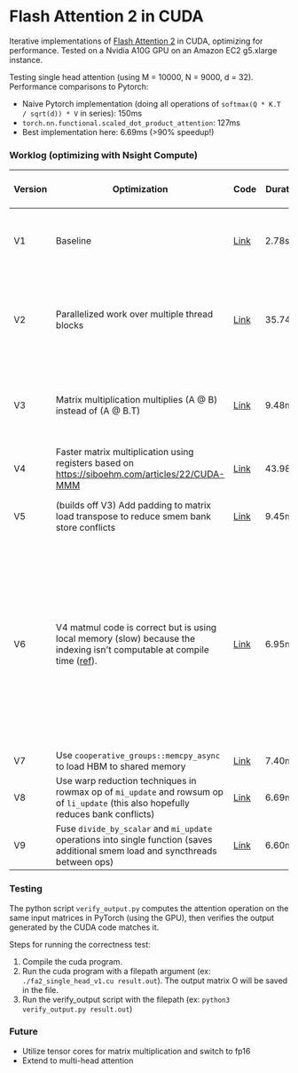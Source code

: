 # Flash Attention 2 in CUDA

Iterative implementations of [Flash Attention 2](https://arxiv.org/abs/2307.08691) in CUDA, optimizing for performance. Tested on a Nvidia A10G GPU on an Amazon EC2 g5.xlarge instance.

Testing single head attention (using M = 10000, N = 9000, d = 32). Performance comparisons to Pytorch:
- Naive Pytorch implementation (doing all operations of `softmax(Q * K.T / sqrt(d)) * V` in series): 150ms
- `torch.nn.functional.scaled_dot_product_attention`: 127ms
- Best implementation here: 6.69ms (>90% speedup!)

### Worklog (optimizing with Nsight Compute)

| Version | Optimization | Code | Duration | Compute Throughput % | Memory Throughput % | Notes |
| - | - | - | - | - | - | - |
| V1 | Baseline | [Link](./fa2_single_head_v1.cu) | 2.78s | 0.27% | 1.19% | Estimated speedup 98.75% since only 1 of 80 SMs being used. Compiling with `nvcc -o fa2_single_head_v1 fa2_single_head_v1.cu -lineinfo`.
| V2 | Parallelized work over multiple thread blocks | [Link](./fa2_single_head_v2.cu) | 35.74ms | 21.04% | 92.73% | Uncoalesced shared accesses est speedup 86.73%, shared load bank conflicts est speedup 78.20%, L1TEX local store access pattern est speedup 74.97%. Matrix multiplication is primary memory overhead.
| V3 | Matrix multiplication multiplies (A @ B) instead of (A @ B.T) | [Link](./fa2_single_head_v3.cu) | 9.48ms | 79.28% | 79.28% | L1TEX local store access pattern est speedup 55.43%; Memory I/O causing warp stalls. `matrix_block_load_transpose()` seems to have a big memory overhead.
| V4 | Faster matrix multiplication using registers based on https://siboehm.com/articles/22/CUDA-MMM | [Link](./fa2_single_head_v4.cu) | 43.98ms | 53.32% | 53.32% | Why is this slower than V3? Seems to be using local memory not registers.
| V5 | (builds off V3) Add padding to matrix load transpose to reduce smem bank store conflicts | [Link](./fa2_single_head_v5.cu) | 9.45ms | 79.61% | 79.61% | Matrix multiplication needs to be improved. li_update and mi_update also have excessive L1 wavefronts.
| V6 | V4 matmul code is correct but is using local memory (slow) because the indexing isn't computable at compile time ([ref](https://forums.developer.nvidia.com/t/nvcc-chooses-to-use-local-memory-while-there-is-a-lot-of-registers-it-can-use/198870)). | [Link](./fa2_single_head_v6.cu) | 6.95ms | 68.04% | 68.04% | Threads per block reduced to 512 to allow for more register space (only 64k per thread block, according to [technical specifications](https://docs.nvidia.com/cuda/cuda-c-programming-guide/index.html#features-and-technical-specifications)). However matmul is much faster so this is worth doing. New compile command: `nvcc -o fa2_single_head_v5 fa2_single_head_v5.cu -lineinfo -Xptxas -v -O3 -maxrregcount 128` to utilize as many registers as possible. Tried various blocktiling sizes (constant T), T=4 has best performance. Adding optimizations from V5 doesn't seem to help anymore - this builds off of V4.
| V7 | Use `cooperative_groups::memcpy_async` to load HBM to shared memory | [Link](./fa2_single_head_v7.cu) | 7.40ms | 63.93% | 63.93% | Async memory seems to be slower, unsure why.
| V8 | Use warp reduction techniques in rowmax op of `mi_update` and rowsum op of `li_update` (this also hopefully reduces bank conflicts) | [Link](./fa2_single_head_v8.cu) | 6.69ms | 72.99% | 72.99% | 
| V9 | Fuse `divide_by_scalar` and `mi_update` operations into single function (saves additional smem load and syncthreads between ops) | [Link](./fa2_single_head_v9.cu) | 6.60ms | 73.59% | 73.59% | 

### Testing

The python script `verify_output.py` computes the attention operation on the same input matrices in PyTorch (using the GPU), then verifies the output generated by the CUDA code matches it.

Steps for running the correctness test:
1. Compile the cuda program.
1. Run the cuda program with a filepath argument (ex: `./fa2_single_head_v1.cu result.out`). The output matrix O will be saved in the file.
2. Run the verify_output script with the filepath (ex: `python3 verify_output.py result.out`)

### Future
- Utilize tensor cores for matrix multiplication and switch to fp16
- Extend to multi-head attention
